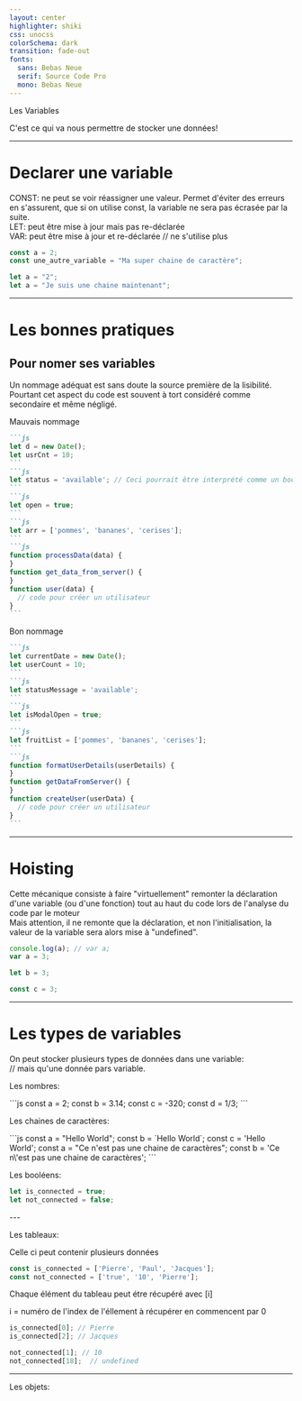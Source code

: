 ```yaml
---
layout: center
highlighter: shiki
css: unocss
colorSchema: dark
transition: fade-out
fonts:
  sans: Bebas Neue
  serif: Source Code Pro
  mono: Bebas Neue
---
```


<div v-click="1">
<p class="text-center text-title-color text-7xl">Les Variables</p>
</div>
<div v-click="2">
C'est ce qui va nous permettre de stocker une données!
</div>

---

<h1 class="text-title-color pb-8">Declarer une variable</h1>

<div v-click="1" class="pb-8">
<span class="text-span-primary text-2xl">CONST:</span> <span class="font-serif text-1xl"> ne peut se voir réassigner une valeur. Permet d'éviter des erreurs en s'assurent, que si on utilise </span> <span class="text-span-primary text-2xl"> const</span>, <span class="font-serif text-1xl">la variable ne sera pas écrasée par la suite.</span> 
</div>

<div v-click="2" class="pb-8">
<span class="text-span-primary text-2xl">LET:</span><span class="font-serif text-1xl"> peut être mise à jour mais pas re-déclarée</span>
</div>

<div v-click="3" class="pb-8">
<span v-mark="{at: 4, color: '#e11d48', type: 'strike-through'}" class="text-span-primary text-2xl">VAR:</span><span class="font-serif text-1xl"> peut être mise à jour et re-déclarée </span>
<span v-click="4" class=" text-gray-500 italic">// ne s'utilise plus </span>
</div> 

<div v-click="5">

```js
const a = 2;
const une_autre_variable = "Ma super chaine de caractère";

let a = "2";
let a = "Je suis une chaine maintenant";
```
</div>

---

<h1 class="text-title-color">Les bonnes pratiques</h1>
<h2 class="pb-5 text-center">Pour nomer ses variables </h2>
<p class="font-serif"> Un nommage adéquat est sans doute la source première de la lisibilité. Pourtant cet aspect du code est souvent à tort considéré comme secondaire et même négligé.</p>

<div>

<div class="grid grid-cols-2 gap-4 text-center">
<div>
<p class="text-status-danger">Mauvais nommage</p>

````md magic-move 
```js
let d = new Date();
let usrCnt = 10;
```
```js
let status = 'available'; // Ceci pourrait être interprété comme un booléen
```
```js
let open = true;
```
```js
let arr = ['pommes', 'bananes', 'cerises'];
```
```js
function processData(data) {
}
function get_data_from_server() {
}
function user(data) {
  // code pour créer un utilisateur
}
```
````

</div>
<div>
<p class="text-status-success">Bon nommage</p>

````md magic-move
```js
let currentDate = new Date();
let userCount = 10;
```
```js
let statusMessage = 'available';
```
```js
let isModalOpen = true;
```
```js
let fruitList = ['pommes', 'bananes', 'cerises'];
```
```js
function formatUserDetails(userDetails) {
}
function getDataFromServer() {
}
function createUser(userData) {
  // code pour créer un utilisateur
}
```
````

</div>
</div>
</div>

---

<h1 class="text-title-color pb-5">Hoisting</h1>
<div v-click="1" class="text-sm font-serif pb-5"> Cette mécanique consiste à faire "virtuellement" remonter la déclaration d'une variable (ou d'une fonction) tout au haut du code lors de l'analyse du code par le moteur</div>

<div v-click="2" class="quote size-w-160 font-serif"> Mais attention, il ne remonte que la déclaration, et non l'initialisation, la valeur de la variable sera alors mise à "undefined". </div>

<div v-click="3" pt-8>

```js {monaco-run}
console.log(a); // var a; 
var a = 3;

let b = 3;

const c = 3;
```

</div>

---

<div>
<h1 class="text-title-color">Les types de variables</h1>
</div>

<p v-click="1" class="quote size-w-150 font-serif pb-5">
On peut stocker plusieurs types de données dans une variable:
<br>
<span v-click="1" class=" text-gray-500 italic">// mais qu'une donnée pars variable. </span>
</p>

<div class="grid grid-cols-3 gap-4 text-center pt-8">
<div>
<div v-click="2">
<p class="text-span-primary"> Les nombres: </p>
</div>

<div v-click="3">
```js
const a = 2;
const b = 3.14;
const c = -320;
const d = 1/3;
```
</div>
</div>

<div>
<div v-click="4">
<p class="text-span-primary" > Les chaines de caractères: </p>
</div>

<div v-click="5">
```js
const a = "Hello World";
const b = `Hello World`;
const c = 'Hello World';
const a = "Ce n'est pas une chaine de caractères";
const b = 'Ce n\'est pas une chaine de caractères';
```
</div>
</div>

<div>
<div v-click="6">
<p class="text-span-primary" > Les booléens: </p>
</div>

<div v-click="7">

```js
let is_connected = true;
let not_connected = false;
```
</div>
</div>
</div>
---

<div>
<p class="text-span-primary" > Les tableaux: </p>
<p v-click="1" class="font-serif text-sm"> Celle ci peut contenir plusieurs données</p>
</div>

<div v-click="2">

```js
const is_connected = ['Pierre', 'Paul', 'Jacques'];
const not_connected = ['true', '10', 'Pierre'];
```

</div>

<div v-click="3">
<p class="font-serif text-sm">Chaque élément du tableau peut étre récupéré avec [i]</p>
<p class="font-serif text-sm"> i = numéro de l'index de l'éllement à récupérer en commencent par 0</p>
</div>

<div v-click="4">

```js
is_connected[0]; // Pierre
is_connected[2]; // Jacques

not_connected[1]; // 10
not_connected[18];  // undefined
```

</div>

---

<div>
<p class="text-#a3e635" > Les objets: </p>
</div>
